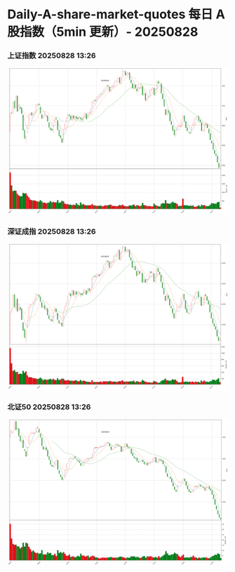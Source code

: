 
# Daily-A-share-market-quotes 每日 A 股指数（5min 更新）- 20250828

### 上证指数 20250828 13:26
![](./fig/2025/8/20250828-sh000001.png)

### 深证成指 20250828 13:26
![](./fig/2025/8/20250828-sz399001.png)

### 北证50 20250828 13:26
![](./fig/2025/8/20250828-bj899050.png)
